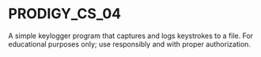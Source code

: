 # PRODIGY_CS_04
A simple keylogger program that captures and logs keystrokes to a file. For educational purposes only; use responsibly and with proper authorization.
